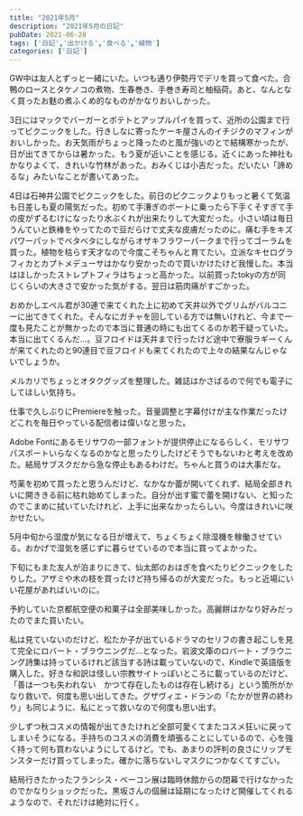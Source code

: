 ```yaml
---
title: "2021年5月"
description: "2021年5月の日記"
pubDate: 2021-06-28
tags: ['日記','出かける','食べる','植物']
categories: ['日記']
---
```


GW中は友人とずっと一緒にいた。いつも通り伊勢丹でデリを買って食べた。合鴨のロースとタケノコの煮物、生春巻き、手巻き寿司と柚稲荷。あと、なんとなく買ったお麩の煮ふくめ的なものがかなりおいしかった。

3日にはマックでバーガーとポテトとアップルパイを買って、近所の公園まで行ってピクニックをした。行きしなに寄ったケーキ屋さんのイチジクのマフィンがおいしかった。お天気雨がちょっと降ったのと風が強いのとで結構寒かったが、日が出てきてからは暑かった。もう夏が近いことを感じる。近くにあった神社もかなりよくて、きれいな竹林があった。おみくじは小吉だった。だいたい「諦めるな」みたいなことが書いてあった。

4日は石神井公園でピクニックをした。前日のピクニックよりもっと暑くて気温も日差しも夏の陽気だった。初めて手漕ぎのボートに乗ったら下手くそすぎて手の皮がずるむけになったり水ぶくれが出来たりして大変だった。小さい頃は毎日うんていと鉄棒をやってたので豆だらけで丈夫な皮膚だったのに。痛む手をキズパワーパットでベタベタにしながらオザキフラワーパークまで行ってゴーラムを買った。植物を枯らす天才なので今度こそちゃんと育てたい。立派なキセログラフィカとカプトメデューサはかなり安かったので買いかけたけど我慢した。本当はほしかったストレプトフィラはちょっと高かった。以前買ったtokyの方が同じくらいの大きさで安かった気がする。翌日は筋肉痛がすごかった。

おめかしエペル君が30連で来てくれた上に初めて天井以外でグリムがバルコニーに出てきてくれた。そんなにガチャを回している方では無いけれど、今まで一度も見たことが無かったので本当に普通の時にも出てくるのか若干疑っていた。本当に出てくるんだ…。豆フロイドは天井まで行ったけど途中で寮服ラギーくんが来てくれたのと90連目で豆フロイドも来てくれたので上々の結果なんじゃないでしょうか。

メルカリでちょっとオタクグッズを整理した。雑誌はかさばるので何でも電子にしてほしい気持ち。

仕事で久しぶりにPremiereを触った。音量調整と字幕付けが主な作業だったけどこれを毎日やっている配信者は偉いなと思った。

Adobe Fontにあるモリサワの一部フォントが提供停止になるらしく、モリサワパスポートいらなくなるのかなと思ったりしたけどそうでもないわと考えを改めた。結局サブスクだから急な停止もあるわけだ。ちゃんと買うのは大事だな。

芍薬を初めて買ったと思うんだけど、なかなか蕾が開いてくれず、結局全部きれいに開ききる前に枯れ始めてしまった。自分が出す蜜で蕾を開けない、と知ったのでこまめに拭いていたけれど、上手に出来なかったらしい。今度はきれいに咲かせたい。

5月中旬から湿度が気になる日が増えて、ちょくちょく除湿機を稼働させている。おかげで湿気を感じずに暮らせているので本当に買ってよかった。

下旬にもまた友人が泊まりにきて、仙太郎のおはぎを食べたりピクニックをしたりした。アザミや木の枝を買ったけど持ち帰るのが大変だった。もっと近場にいい花屋があればいいのに。

予約していた京都航空便の和菓子は全部美味しかった。高麗餅はかなり好みだったのでまた買いたい。

私は見ていないのだけど、松たか子が出ているドラマのセリフの書き起こしを見て完全にロバート・ブラウニングだ…となった。岩波文庫のロバート・ブラウニング詩集は持っているけれど該当する詩は載っていないので、Kindleで英語版を購入した。好きな和訳は怪しい宗教サイトっぽいところに載っているのだけど、「善は一つも失われない　かつて存在したものは存在し続ける」という箇所がかなり救いで、何度も思い出してきた。グザヴィエ・ドランの「たかが世界の終わり」も同じように、私にとって救いなので何度も思い出す。

少しずつ秋コスメの情報が出てきたけれど全部可愛くてまたコスメ狂いに戻ってしまいそうになる。手持ちのコスメの消費を頑張ることにしているので、心を強く持って何も買わないようにしてるけど。でも、あまりの評判の良さにリップモンスターだけ買ってしまった。確かに落ちないしマスクにつかなくてすごい。

結局行きたかったフランシス・ベーコン展は臨時休館からの閉幕で行けなかったのでかなりショックだった。黒坂さんの個展は延期になったけど開催してくれるようなので、それだけは絶対に行く。